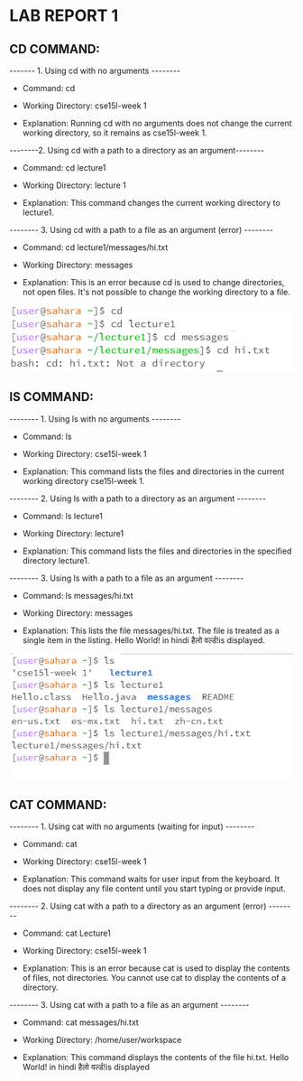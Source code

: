 # LAB REPORT 1 

## CD COMMAND:

------- 1. Using cd with no arguments --------

* Command: cd

* Working Directory: cse15l-week 1

* Explanation: Running cd with no arguments does not change the current working directory, so it remains as cse15l-week 1.



--------2. Using cd with a path to a directory as an argument--------

* Command: cd lecture1

* Working Directory: lecture 1 

* Explanation: This command changes the current working directory to lecture1.


-------- 3. Using cd with a path to a file as an argument (error) --------

* Command: cd lecture1/messages/hi.txt

* Working Directory: messages

* Explanation: This is an error because cd is used to change directories, not open files. It's not possible to change the working directory to a file.

![Image](cd.png)



## lS COMMAND:

-------- 1. Using ls with no arguments --------

* Command: ls

* Working Directory: cse15l-week 1

* Explanation: This command lists the files and directories in the current working directory cse15l-week 1.


-------- 2. Using ls with a path to a directory as an argument --------

* Command: ls lecture1

* Working Directory: lecture1

* Explanation: This command lists the files and directories in the specified directory lecture1.


-------- 3. Using ls with a path to a file as an argument -------- 

* Command: ls messages/hi.txt

* Working Directory: messages

* Explanation: This lists the file messages/hi.txt. The file is treated as a single item in the listing. Hello World! in hindi हैलो वर्ल्ड!is displayed.

![Image](ls.png)





## CAT COMMAND:


-------- 1. Using cat with no arguments (waiting for input) --------

* Command: cat

* Working Directory: cse15l-week 1

* Explanation: This command waits for user input from the keyboard. It does not display any file content until you start typing or provide input.


-------- 2. Using cat with a path to a directory as an argument (error) -------- 

* Command: cat Lecture1

* Working Directory: cse15l-week 1

* Explanation: This is an error because cat is used to display the contents of files, not directories. You cannot use cat to display the contents of a directory.


-------- 3. Using cat with a path to a file as an argument -------- 

* Command: cat messages/hi.txt

* Working Directory: /home/user/workspace

* Explanation: This command displays the contents of the file hi.txt. Hello World! in hindi हैलो वर्ल्ड!is displayed





